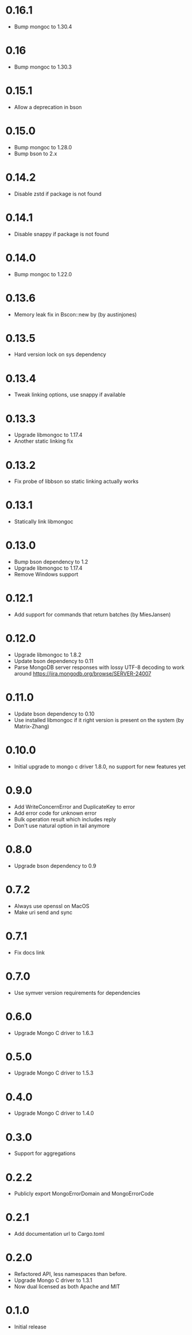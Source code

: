 # 0.16.1
* Bump mongoc to 1.30.4

# 0.16
* Bump mongoc to 1.30.3

# 0.15.1
* Allow a deprecation in bson

# 0.15.0
* Bump mongoc to 1.28.0
* Bump bson to 2.x

# 0.14.2
* Disable zstd if package is not found

# 0.14.1
* Disable snappy if package is not found

# 0.14.0
* Bump mongoc to 1.22.0

# 0.13.6
* Memory leak fix in Bscon::new by (by austinjones)

# 0.13.5
* Hard version lock on sys dependency

# 0.13.4
* Tweak linking options, use snappy if available

# 0.13.3
* Upgrade libmongoc to 1.17.4
* Another static linking fix

# 0.13.2
* Fix probe of libbson so static linking actually works

# 0.13.1
* Statically link libmongoc

# 0.13.0
* Bump bson dependency to 1.2
* Upgrade libmongoc to 1.17.4
* Remove Windows support

# 0.12.1
* Add support for commands that return batches (by MiesJansen)

# 0.12.0
* Upgrade libmongoc to 1.8.2
* Update bson dependency to 0.11
* Parse MongoDB server responses with lossy UTF-8 decoding to work
  around https://jira.mongodb.org/browse/SERVER-24007

# 0.11.0
* Update bson dependency to 0.10
* Use installed libmongoc if it right version is present on the system (by Matrix-Zhang)

# 0.10.0
* Initial upgrade to mongo c driver 1.8.0, no support for new features yet

# 0.9.0
* Add WriteConcernError and DuplicateKey to error
* Add error code for unknown error
* Bulk operation result which includes reply
* Don't use natural option in tail anymore

# 0.8.0
* Upgrade bson dependency to 0.9

# 0.7.2
* Always use openssl on MacOS
* Make uri send and sync

# 0.7.1
* Fix docs link

# 0.7.0
* Use symver version requirements for dependencies

# 0.6.0
* Upgrade Mongo C driver to 1.6.3

# 0.5.0
* Upgrade Mongo C driver to 1.5.3

# 0.4.0
* Upgrade Mongo C driver to 1.4.0

# 0.3.0
* Support for aggregations

# 0.2.2
* Publicly export MongoErrorDomain and MongoErrorCode

# 0.2.1
* Add documentation url to Cargo.toml

# 0.2.0
* Refactored API, less namespaces than before.
* Upgrade Mongo C driver to 1.3.1
* Now dual licensed as both Apache and MIT

# 0.1.0
* Initial release
